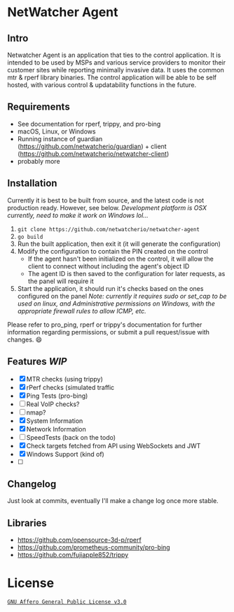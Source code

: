 # NetWatcher Agent

## Intro

Netwatcher Agent is an application that ties to the control application. It is intended to be used by MSPs and various service providers to monitor their customer sites while reporting minimally invasive data. It uses the common mtr & rperf library binaries. The control application will be able to be self hosted, with various control & updatability functions in the future.

## Requirements

- See documentation for rperf, trippy, and pro-bing
- macOS, Linux, or Windows
- Running instance of guardian (https://github.com/netwatcherio/guardian) + client (https://github.com/netwatcherio/netwatcher-client)
- probably more

## Installation

Currently it is best to be built from source, and the latest code is not production ready. However, see below. *Development platform is OSX currently, need to make it work on Windows lol...*

1. `git clone https://github.com/netwatcherio/netwatcher-agent`
2. `go build`
3. Run the built application, then exit it (it will generate the configuration)
4. Modify the configuration to contain the PIN created on the control
   * If the agent hasn't been initialized on the control, it will allow the client to connect without including the agent's object ID
   * The agent ID is then saved to the configuration for later requests, as the panel will require it
5. Start the application, it should run it's checks based on the ones configured on the panel
   *Note: currently it requires sudo or set_cap to be used on linux, and Administrative permissions on Windows, with the appropriate firewall rules to allow ICMP, etc.*

Please refer to pro_ping, rperf or trippy's documentation for further information regarding permissions, or submit a pull request/issue with changes. 😄

## Features *WIP*

* [X]  MTR checks (using trippy)
* [X]  rPerf checks (simulated traffic
* [X]  Ping Tests (pro-bing)
* [ ]  Real VoIP checks?
* [ ]  nmap?
* [X]  System Information
* [X]  Network Information
* [ ]  SpeedTests (back on the todo)
* [X]  Check targets fetched from API using WebSockets and JWT
* [X]  Windows Support (kind of)
* [ ]

## Changelog

Just look at commits, eventually I'll make a change log once more stable.

## Libraries

- https://github.com/opensource-3d-p/rperf
- https://github.com/prometheus-community/pro-bing
- https://github.com/fujiapple852/trippy

# License

[`GNU Affero General Public License v3.0`](https://github.com/netwatcherio/netwatcher-agent/blob/master/LICENSE.md)
